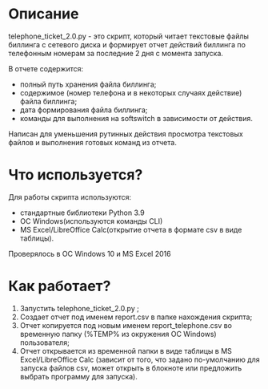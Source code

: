 # Описание

telephone_ticket_2.0.py - это скрипт, который читает текстовые файлы биллинга с сетевого диска и формирует отчет действий биллинга по телефонным номерам за последние 2 дня с момента запуска.

В отчете содержится:
* полный путь хранения файла биллинга;
* содержимое (номер телефона и в некоторых случаях действие) файла биллинга;
* дата формирования файла биллинга;
* команды для выполнения на softswitch в зависимости от действия.

Написан для уменьшения рутинных действия просмотра текстовых файлов и выполнения готовых команд из отчета.

# Что используется?

Для работы скрипта используются:
* стандартные библиотеки Python 3.9
* ОС Windows(используются команды CLI)
* MS Excel/LibreOffice Calc(открытие отчета в формате csv в виде таблицы).

Проверялось в ОС Windows 10 и MS Excel 2016

# Как работает?

1) Запустить telephone_ticket_2.0.py ;
2) Создает отчет под именем report.csv в папке нахождения скрипта;
3) Отчет копируется под новым именем report_telephone.csv во временную папку (%TEMP% из окружения ОС Windows) пользователя;
4) Отчет открывается из временной папки в виде таблицы в MS Excel/LibreOffice Calc (зависит от того, что задано по-умолчанию для запуска файлов csv, может открыть в блокноте или предложить выбрать программу для запуска).

